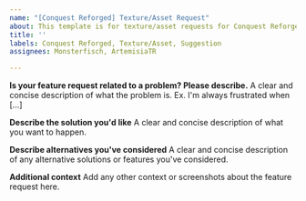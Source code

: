 ```yaml
---
name: "[Conquest Reforged] Texture/Asset Request"
about: This template is for texture/asset requests for Conquest Reforged.
title: ''
labels: Conquest Reforged, Texture/Asset, Suggestion
assignees: Monsterfisch, ArtemisiaTR

---
```


**Is your feature request related to a problem? Please describe.**
A clear and concise description of what the problem is. Ex. I'm always frustrated when [...]

**Describe the solution you'd like**
A clear and concise description of what you want to happen.

**Describe alternatives you've considered**
A clear and concise description of any alternative solutions or features you've considered.

**Additional context**
Add any other context or screenshots about the feature request here.
